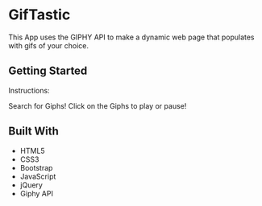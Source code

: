 # GifTastic


This App uses the GIPHY API to make a dynamic web page that populates with gifs of your choice. 

## Getting Started


Instructions:

Search for Giphs!
Click on the Giphs to play or pause!

  
## Built With


* HTML5
* CSS3
* Bootstrap
* JavaScript 
* jQuery
* Giphy API
